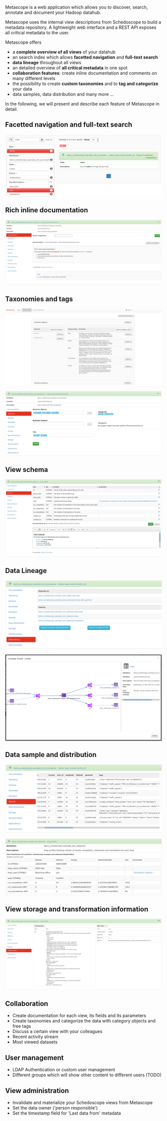 Metascope is a web application which allows you to discover, search, annotate and document your Hadoop datahub.

Metascope uses the internal view descriptions from Schedoscope to build a metadata repository. A lightweight web interface and a REST API exposes all critical metadata to the user.

Metascope offers
* a **complete overview of all views** of your datahub
* an search index which allows **facetted navigation** and **full-text search**
* **data lineage** throughout all views
* an detailed overview of **all critical metadata** in one spot
* **collaboration features**: create inline documentation and comments on many different levels
* the possibility to create **custom taxonomies** and to **tag and categorize** your data
* data samples, data distribution and many more ...

In the following, we will present and describe each feature of Metascope in detail. 

## Facetted navigation and full-text search
![Navigation](images/filtersearch.png)

## Rich inline documentation
![Add taxonomy and tags](images/docu.png)

## Taxonomies and tags
![Taxonomy administration](images/ctaxonomy.png)

![Add taxonomy and tags](images/taxonomy.png)

## View schema
![Schema](images/schema.png)

## Data Lineage
![Dependencies](images/dependency.png)

![Lineage](images/lineage.png)

## Data sample and distribution
![Data sample](images/sample.png)

![Data distribution](images/data.png)

## View storage and transformation information
![Navigation](images/transformation.png)

## Collaboration
* Create documentation for each view, its fields and its parameters
* Create taxonomies and categorize the data with category objects and free tags
* Discuss a certain view with your colleagues
* Recent activity stream
* Most viewed datasets

## User management
* LDAP Authentication or custom user management
* Different groups which will show other content to different users (TODO)

## View administration
* Invalidate and materialize your Schedoscope views from Metascope
* Set the data owner ('person responsible')
* Set the timestamp field for 'Last data from' metadata